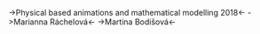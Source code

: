 ->Physical based animations and mathematical modelling 2018<-
->Marianna Ráchelová<- 
->Martina Bodišová<-
